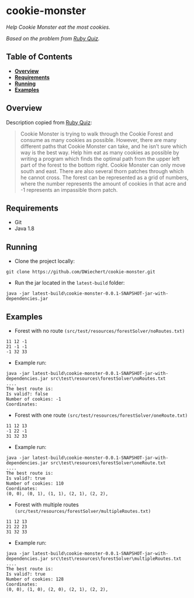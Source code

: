 # cookie-monster
*Help Cookie Monster eat the most cookies.*

*Based on the problem from [Ruby Quiz](http://rubyquiz.strd6.com/quizzes/178-cookie-monster).*

## Table of Contents
* **[Overview](#overview)**
* **[Requirements](#requirements)**
* **[Running](#running)**
* **[Examples](#examples)**

## Overview
Description copied from [Ruby Quiz](http://rubyquiz.strd6.com/quizzes/178-cookie-monster):
>Cookie Monster is trying to walk through the Cookie Forest and consume as many cookies as possible. However, there are many different paths that Cookie Monster can take, and he isn’t sure which way is the best way. Help him eat as many cookies as possible by writing a program which finds the optimal path from the upper left part of the forest to the bottom right. Cookie Monster can only move south and east. There are also several thorn patches through which he cannot cross. The forest can be represented as a grid of numbers, where the number represents the amount of cookies in that acre and -1 represents an impassible thorn patch.

## Requirements
* Git
* Java 1.8

## Running
* Clone the project locally:
```
git clone https://github.com/DWiechert/cookie-monster.git
```
* Run the jar located in the `latest-build` folder:
```
java -jar latest-build\cookie-monster-0.0.1-SNAPSHOT-jar-with-dependencies.jar
```

## Examples
* Forest with no route `(src/test/resources/forestSolver/noRoutes.txt)`
```
11 12 -1
21 -1 -1
-1 32 33
```
* Example run:
```
java -jar latest-build\cookie-monster-0.0.1-SNAPSHOT-jar-with-dependencies.jar src\test\resources\forestSolver\noRoutes.txt
....
The best route is:
Is valid?: false
Number of cookies: -1
Coordinates:
```
* Forest with one route `(src/test/resources/forestSolver/oneRoute.txt)`
```
11 12 13
-1 22 -1
31 32 33
```
* Example run:
```
java -jar latest-build\cookie-monster-0.0.1-SNAPSHOT-jar-with-dependencies.jar src\test\resources\forestSolver\oneRoute.txt
....
The best route is:
Is valid?: true
Number of cookies: 110
Coordinates:
(0, 0), (0, 1), (1, 1), (2, 1), (2, 2),
```
* Forest with multiple routes `(src/test/resources/forestSolver/multipleRoutes.txt)`
```
11 12 13
21 22 23
31 32 33
```
* Example run:
```
java -jar latest-build\cookie-monster-0.0.1-SNAPSHOT-jar-with-dependencies.jar src\test\resources\forestSolver\multipleRoutes.txt
....
The best route is:
Is valid?: true
Number of cookies: 128
Coordinates:
(0, 0), (1, 0), (2, 0), (2, 1), (2, 2),
```
